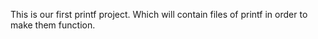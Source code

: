 This is our first printf project. Which will contain files of printf in order to make them function.
